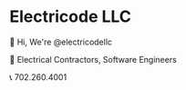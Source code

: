 # Electricode LLC

👋 Hi, We're @electricodellc

👀 Electrical Contractors, Software Engineers

📞 702.260.4001
